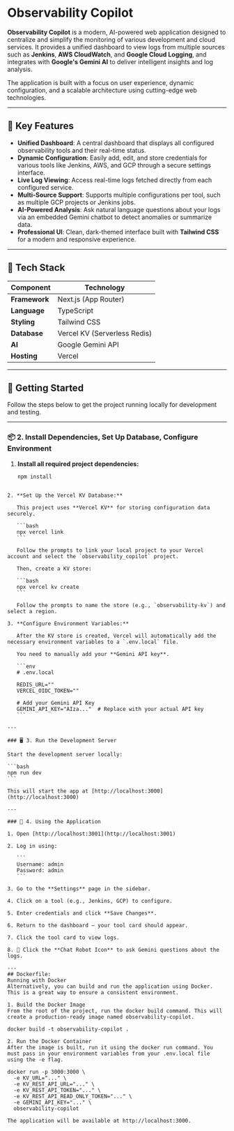
# Observability Copilot

**Observability Copilot** is a modern, AI-powered web application designed to centralize and simplify the monitoring of various development and cloud services. It provides a unified dashboard to view logs from multiple sources such as **Jenkins**, **AWS CloudWatch**, and **Google Cloud Logging**, and integrates with **Google's Gemini AI** to deliver intelligent insights and log analysis.

The application is built with a focus on user experience, dynamic configuration, and a scalable architecture using cutting-edge web technologies.

---

## 🔑 Key Features

- **Unified Dashboard**: A central dashboard that displays all configured observability tools and their real-time status.
- **Dynamic Configuration**: Easily add, edit, and store credentials for various tools like Jenkins, AWS, and GCP through a secure settings interface.
- **Live Log Viewing**: Access real-time logs fetched directly from each configured service.
- **Multi-Source Support**: Supports multiple configurations per tool, such as multiple GCP projects or Jenkins jobs.
- **AI-Powered Analysis**: Ask natural language questions about your logs via an embedded Gemini chatbot to detect anomalies or summarize data.
- **Professional UI**: Clean, dark-themed interface built with **Tailwind CSS** for a modern and responsive experience.

---

## 🧰 Tech Stack

| Component     | Technology                    |
|---------------|-------------------------------|
| **Framework** | Next.js (App Router)          |
| **Language**  | TypeScript                    |
| **Styling**   | Tailwind CSS                  |
| **Database**  | Vercel KV (Serverless Redis)  |
| **AI**        | Google Gemini API             |
| **Hosting**   | Vercel                        |

---

## 🚀 Getting Started

Follow the steps below to get the project running locally for development and testing.

---

### 📦 2. Install Dependencies, Set Up Database, Configure Environment

1. **Install all required project dependencies:**

   ```bash
   npm install
````

2. **Set Up the Vercel KV Database:**

   This project uses **Vercel KV** for storing configuration data securely.

   ```bash
   npx vercel link
   ```

   Follow the prompts to link your local project to your Vercel account and select the `observability_copilot` project.

   Then, create a KV store:

   ```bash
   npx vercel kv create
   ```

   Follow the prompts to name the store (e.g., `observability-kv`) and select a region.

3. **Configure Environment Variables:**

   After the KV store is created, Vercel will automatically add the necessary environment variables to a `.env.local` file.

   You need to manually add your **Gemini API key**.

   ```env
   # .env.local

   REDIS_URL=""
   VERCEL_OIDC_TOKEN=""

   # Add your Gemini API Key
   GEMINI_API_KEY="AIza..."  # Replace with your actual API key
   ```

---

### 🖥️ 3. Run the Development Server

Start the development server locally:

```bash
npm run dev
```

This will start the app at [http://localhost:3000](http://localhost:3000)

---

### 🧪 4. Using the Application

1. Open [http://localhost:3001](http://localhost:3001)

2. Log in using:

   ```
   Username: admin
   Password: admin
   ```

3. Go to the **Settings** page in the sidebar.

4. Click on a tool (e.g., Jenkins, GCP) to configure.

5. Enter credentials and click **Save Changes**.

6. Return to the dashboard — your tool card should appear.

7. Click the tool card to view logs.

8. 💬 Click the **Chat Robot Icon** to ask Gemini questions about the logs.

---
## Dockerfile:
Running with Docker
Alternatively, you can build and run the application using Docker. This is a great way to ensure a consistent environment.

1. Build the Docker Image
From the root of the project, run the docker build command. This will create a production-ready image named observability-copilot.

docker build -t observability-copilot .

2. Run the Docker Container
After the image is built, run it using the docker run command. You must pass in your environment variables from your .env.local file using the -e flag.

docker run -p 3000:3000 \
  -e KV_URL="..." \
  -e KV_REST_API_URL="..." \
  -e KV_REST_API_TOKEN="..." \
  -e KV_REST_API_READ_ONLY_TOKEN="..." \
  -e GEMINI_API_KEY="..." \
  observability-copilot

The application will be available at http://localhost:3000.